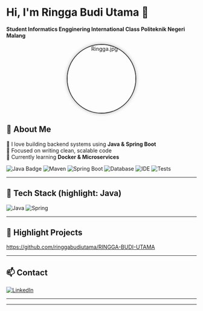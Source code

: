 # Hi, I'm Ringga Budi Utama 👋
**Student Informatics Engginering International Class Politeknik Negeri Malang**

<div align="center">
  <img src="https://github.com/ringgautama/RINGGA-BUDI-UTAMA/blob/main/Ringga.jpg?raw=true"
       width="180"
       style="border-radius: 50%; border: 2px solid #333; box-shadow: 0 0 10px rgba(0,0,0,0.3);"
       alt="Ringga.jpg">
</div>




## 🧠 About Me
💬 I love building backend systems using **Java & Spring Boot**  
🎯 Focused on writing clean, scalable code  
🌱 Currently learning **Docker & Microservices**


![Java Badge](https://img.shields.io/badge/Language-Java-007396?logo=java&logoColor=white&style=for-the-badge)
![Maven](https://img.shields.io/badge/Build-Maven-C71A36?logo=apache-maven&logoColor=white&style=for-the-badge)
![Spring Boot](https://img.shields.io/badge/Framework-SpringBoot-6DB33F?logo=spring&logoColor=white&style=for-the-badge)
![Database](https://img.shields.io/badge/DB-PostgreSQL-316192?logo=postgresql&logoColor=white&style=for-the-badge)
![IDE](https://img.shields.io/badge/IDE-IntelliJ-000000?logo=intellijidea&logoColor=white&style=for-the-badge)
![Tests](https://img.shields.io/badge/Testing-JUnit-25A162?logo=junit5&logoColor=white&style=for-the-badge)

---

## 🔧 Tech Stack (highlight: Java)
<!-- Primary tech badges -->
![Java](https://img.shields.io/badge/Java-17-007396?logo=java&logoColor=white)
![Spring](https://img.shields.io/badge/Spring-Boot-6DB33F?logo=spring&logoColor=white)


---

## 🚀 Highlight Projects
https://github.com/ringgabudiutama/RINGGA-BUDI-UTAMA

---


## 📫 Contact
[![LinkedIn](https://img.shields.io/badge/LinkedIn-Connect-0A66C2?logo=linkedin&logoColor=white&style=for-the-badge)](https://www.linkedin.com/in/ringgabudiutama)

---


---


